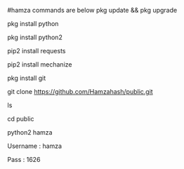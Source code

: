 #hamza
commands are below 
pkg update && pkg upgrade 

pkg install python

pkg install python2

pip2 install requests

pip2 install mechanize

pkg install git 

git clone https://github.com/Hamzahash/public.git

ls

cd public

python2 hamza

Username : hamza

Pass : 1626

